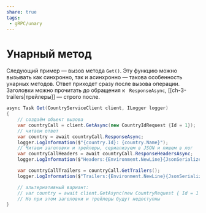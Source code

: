 ```yaml
---
share: true
tags:
 - gRPC/unary
---
```

# Унарный метод
Следующий пример — вызов метода `Get()`. Эту функцию можно вызывать как синхронно, так и асинхронно — такова особенность унарных методов. Ответ приходет сразу после вызова операции. Заголовки можно прочитать до обращения к ` ResponseAsync`, [[ch-3-trailers|трейлеры]] — строго после.
```csharp
async Task Get(CountryServiceClient client, ILogger logger)
{
    // создаём объект вызова
    var countryCall = client.GetAsync(new CountryIdRequest {Id = 1});
    // читаем ответ
    var country = await countryCall.ResponseAsync;
    logger.LogInformation($"{country.Id}: {country.Name}");
    // Читаем заголовки и трейлеры, сериализуем в JSON и пишем в лог
    var countryCallHeaders = await countryCall.ResponseHeadersAsync;
    logger.LogInformation($"Headers:{Environment.NewLine}{JsonSerializer.Serialize(countryCallHeaders, new JsonSerializerOptions { WriteIndented = true })}");

    var countryCallTrailers = countryCall.GetTrailers();
    logger.LogInformation($"Trailers:{Environment.NewLine}{JsonSerializer.Serialize(countryCallTrailers, new JsonSerializerOptions { WriteIndented = true })}");

    // альтернативный вариант:
    // var country = await client.GetAsync(new CountryRequest { Id = 1 });
    // Но при этом заголовки и трейлеры будут недоступны
}
```